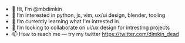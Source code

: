 - 👋 Hi, I’m @mbdimkin
- 👀 I’m interested in python, js, vim, ux/ui design, blender, tooling
- 🌱 I’m currently learning what I'm intrested in
- 💞️ I’m looking to collaborate on ui/ux design for intresting projects
- 📫 How to reach me — try my twitter https://twitter.com/dimkin_dead
